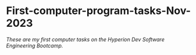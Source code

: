 # First-computer-program-tasks-Nov-2023

*These are my first computer tasks on the Hyperion Dev Software Engineering Bootcamp.*

